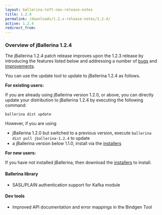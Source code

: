 ```yaml
---
layout: ballerina-left-nav-release-notes
title: 1.2.4
permalink: /downloads/1.2.x-release-notes/1.2.4/
active: 1.2.4
redirect_from: 
---
```


### Overview of jBallerina 1.2.4
The jBallerina 1.2.4 patch release improves upon the 1.2.3 release by introducing the features listed below and addressing a number of [bugs](https://github.com/ballerina-platform/ballerina-lang/issues?q=is%3Aissue+milestone%3A%22Ballerina+1.2.4%22+label%3AType%2FBug+is%3Aclosed) and [improvements](https://github.com/ballerina-platform/ballerina-lang/issues?q=is%3Aissue+milestone%3A%22Ballerina+1.2.4%22+is%3Aclosed+label%3AType%2FImprovement).

You can use the update tool to update to jBallerina 1.2.4 as follows.

**For existing users:**

If you are already using jBallerina version 1.2.0, or above, you can directly update your distribution to jBallerina 1.2.4 by executing the following command:

```
ballerina dist update
```

However, if you are using

- jBallerina 1.2.0 but switched to a previous version, execute `ballerina dist pull jballerina-1.2.4` to update
- a jBallerina version below 1.1.0, install via the [installers](https://ballerina.io/downloads/)

**For new users:**

If you have not installed jBallerina, then download the [installers](https://ballerina.io/downloads/) to install.

#### Ballerina library
- SASL/PLAIN authentication support for Kafka module

#### Dev tools
- Improved API documentation and error mappings in the Bindgen Tool

